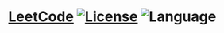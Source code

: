 # [LeetCode](https://leetcode.com/problemset/algorithms/) [![License](https://img.shields.io/badge/license-Apache_2.0-blue.svg)](LICENSE.md) ![Language](https://img.shields.io/badge/language-Java%20%2F%20-blue.svg) 
